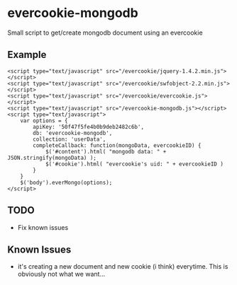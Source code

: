 evercookie-mongodb
==================

Small script to get/create mongodb document using an evercookie

## Example

	<script type="text/javascript" src="/evercookie/jquery-1.4.2.min.js"></script>
	<script type="text/javascript" src="/evercookie/swfobject-2.2.min.js"></script>
	<script type="text/javascript" src="/evercookie/evercookie.js"></script>
	<script type="text/javascript" src="/evercookie-mongodb.js"></script>
	<script type="text/javascript">
	    var options = {
	        apiKey: '50f47f5fe4b0b9deb2482c6b',
	        db: 'evercookie-mongodb',
	        collection: 'userData',
	        completeCallback: function(mongoData, evercookieID) {
	            $('#content').html( "mongodb data: " + JSON.stringify(mongoData) );
	            $('#cookie').html( "evercookie's uid: " + evercookieID )
	        }
	    }
	    $('body').everMongo(options);
	</script>


## TODO

- Fix known issues

## Known Issues

- it's creating a new document and new cookie (i think) everytime. This is obviously not what we want...
